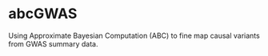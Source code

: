 # abcGWAS
Using Approximate Bayesian Computation (ABC) to fine map causal variants from GWAS summary data. 
